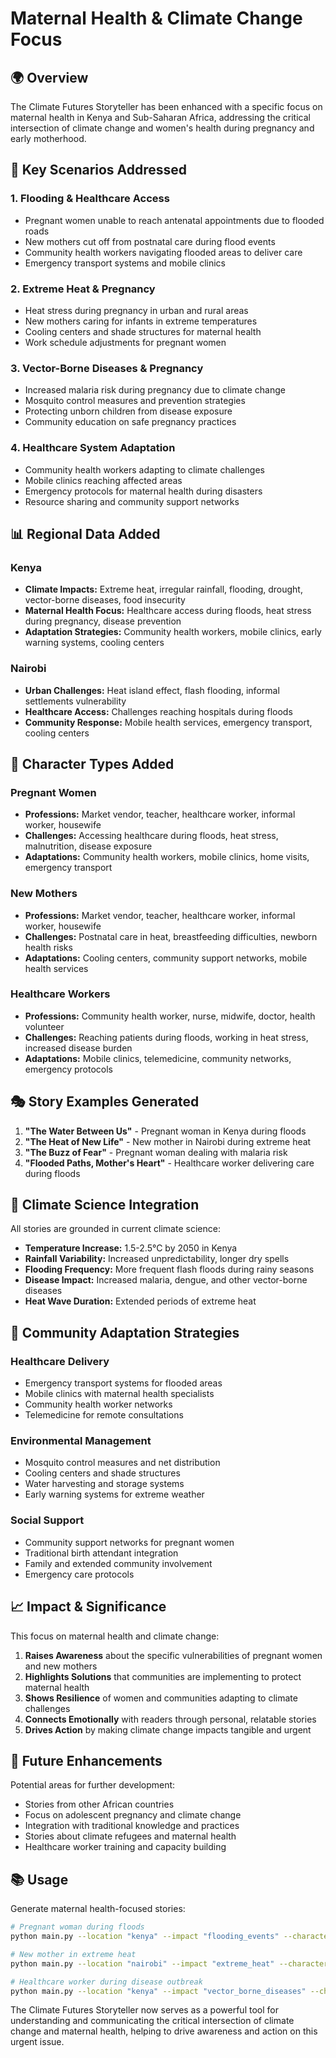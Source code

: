 # Maternal Health & Climate Change Focus

## 🌍 Overview

The Climate Futures Storyteller has been enhanced with a specific focus on maternal health in Kenya and Sub-Saharan Africa, addressing the critical intersection of climate change and women's health during pregnancy and early motherhood.

## 🎯 Key Scenarios Addressed

### 1. **Flooding & Healthcare Access**

- Pregnant women unable to reach antenatal appointments due to flooded roads
- New mothers cut off from postnatal care during flood events
- Community health workers navigating flooded areas to deliver care
- Emergency transport systems and mobile clinics

### 2. **Extreme Heat & Pregnancy**

- Heat stress during pregnancy in urban and rural areas
- New mothers caring for infants in extreme temperatures
- Cooling centers and shade structures for maternal health
- Work schedule adjustments for pregnant women

### 3. **Vector-Borne Diseases & Pregnancy**

- Increased malaria risk during pregnancy due to climate change
- Mosquito control measures and prevention strategies
- Protecting unborn children from disease exposure
- Community education on safe pregnancy practices

### 4. **Healthcare System Adaptation**

- Community health workers adapting to climate challenges
- Mobile clinics reaching affected areas
- Emergency protocols for maternal health during disasters
- Resource sharing and community support networks

## 📊 Regional Data Added

### Kenya

- **Climate Impacts:** Extreme heat, irregular rainfall, flooding, drought, vector-borne diseases, food insecurity
- **Maternal Health Focus:** Healthcare access during floods, heat stress during pregnancy, disease prevention
- **Adaptation Strategies:** Community health workers, mobile clinics, early warning systems, cooling centers

### Nairobi

- **Urban Challenges:** Heat island effect, flash flooding, informal settlements vulnerability
- **Healthcare Access:** Challenges reaching hospitals during floods
- **Community Response:** Mobile health services, emergency transport, cooling centers

## 👥 Character Types Added

### Pregnant Women

- **Professions:** Market vendor, teacher, healthcare worker, informal worker, housewife
- **Challenges:** Accessing healthcare during floods, heat stress, malnutrition, disease exposure
- **Adaptations:** Community health workers, mobile clinics, home visits, emergency transport

### New Mothers

- **Professions:** Market vendor, teacher, healthcare worker, informal worker, housewife
- **Challenges:** Postnatal care in heat, breastfeeding difficulties, newborn health risks
- **Adaptations:** Cooling centers, community support networks, mobile health services

### Healthcare Workers

- **Professions:** Community health worker, nurse, midwife, doctor, health volunteer
- **Challenges:** Reaching patients during floods, working in heat stress, increased disease burden
- **Adaptations:** Mobile clinics, telemedicine, community networks, emergency protocols

## 🎭 Story Examples Generated

1. **"The Water Between Us"** - Pregnant woman in Kenya during floods
2. **"The Heat of New Life"** - New mother in Nairobi during extreme heat
3. **"The Buzz of Fear"** - Pregnant woman dealing with malaria risk
4. **"Flooded Paths, Mother's Heart"** - Healthcare worker delivering care during floods

## 🔬 Climate Science Integration

All stories are grounded in current climate science:

- **Temperature Increase:** 1.5-2.5°C by 2050 in Kenya
- **Rainfall Variability:** Increased unpredictability, longer dry spells
- **Flooding Frequency:** More frequent flash floods during rainy seasons
- **Disease Impact:** Increased malaria, dengue, and other vector-borne diseases
- **Heat Wave Duration:** Extended periods of extreme heat

## 🌱 Community Adaptation Strategies

### Healthcare Delivery

- Emergency transport systems for flooded areas
- Mobile clinics with maternal health specialists
- Community health worker networks
- Telemedicine for remote consultations

### Environmental Management

- Mosquito control measures and net distribution
- Cooling centers and shade structures
- Water harvesting and storage systems
- Early warning systems for extreme weather

### Social Support

- Community support networks for pregnant women
- Traditional birth attendant integration
- Family and extended community involvement
- Emergency care protocols

## 📈 Impact & Significance

This focus on maternal health and climate change:

1. **Raises Awareness** about the specific vulnerabilities of pregnant women and new mothers
2. **Highlights Solutions** that communities are implementing to protect maternal health
3. **Shows Resilience** of women and communities adapting to climate challenges
4. **Connects Emotionally** with readers through personal, relatable stories
5. **Drives Action** by making climate change impacts tangible and urgent

## 🚀 Future Enhancements

Potential areas for further development:

- Stories from other African countries
- Focus on adolescent pregnancy and climate change
- Integration with traditional knowledge and practices
- Stories about climate refugees and maternal health
- Healthcare worker training and capacity building

## 📚 Usage

Generate maternal health-focused stories:

```bash
# Pregnant woman during floods
python main.py --location "kenya" --impact "flooding_events" --character "pregnant_woman"

# New mother in extreme heat
python main.py --location "nairobi" --impact "extreme_heat" --character "new_mother"

# Healthcare worker during disease outbreak
python main.py --location "kenya" --impact "vector_borne_diseases" --character "healthcare_worker"
```

The Climate Futures Storyteller now serves as a powerful tool for understanding and communicating the critical intersection of climate change and maternal health, helping to drive awareness and action on this urgent issue.

